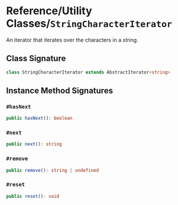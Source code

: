 # Reference/Utility Classes/`StringCharacterIterator`

An iterator that iterates over the characters in a string.

## Class Signature

```typescript
class StringCharacterIterator extends AbstractIterator<string>
```

## Instance Method Signatures

### `#hasNext`

```typescript
public hasNext(): boolean
```

### `#next`

```typescript
public next(): string
```

### `#remove`

```typescript
public remove(): string | undefined
```

### `#reset`

```typescript
public reset(): void
```
